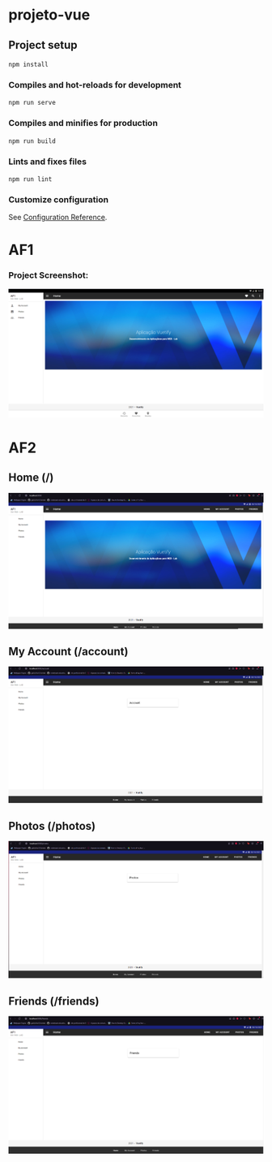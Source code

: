 # projeto-vue

## Project setup
```
npm install
```

### Compiles and hot-reloads for development
```
npm run serve
```

### Compiles and minifies for production
```
npm run build
```

### Lints and fixes files
```
npm run lint
```

### Customize configuration
See [Configuration Reference](https://cli.vuejs.org/config/).

# AF1
### Project Screenshot: 

<img src="vue-project.png">

# AF2
## Home (/)

<img src="screenshot-home.png">

## My Account (/account)

<img src="screenshot-account.png">

## Photos (/photos)

<img src="screenshot-photos.png">


## Friends (/friends)

<img src="screenshot-friends.png">



